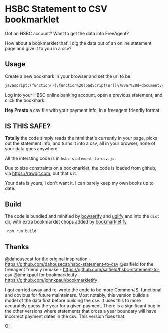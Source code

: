 # HSBC Statement to CSV bookmarklet

Got an HSBC account? Want to get the data into FreeAgent?

How about a bookmarklet that'll dig the data out of an online statement page and give it to you in a csv?

## Usage

Create a new bookmark in your browser and set the url to be:

```html
javascript:(function(){;function%20loadScript(url)%7Bvar%20d=document;var%20s=d.createElement(%22script%22);s.onload=function()%7Brequire(%22hsbc-statement-to-csv%22)()%7D;d.body.appendChild(s).src=url%7DloadScript(%22https://rawgit.com/olizilla/hsbc-statement-to-csv/master/dist/hsbc-statement-to-csv.min.js%22);})()
```

Log into your HBSC online banking account, open a previous statement, and click the bookmark.

**Hey Presto** a csv file with your payment info, in a freeagent friendly format.

## IS THIS SAFE?

**Totally** the code simply reads the html that's currently in your page, picks out the statement info,
and turns it into a csv, all in your browser, none of your data goes anywhere.

All the intersting code is in `hsbc-statement-to-csv.js`.

Due to size constraints on a bookmarklet, the code is loaded from github, via https://rawgit.com, but that's it.

Your data is yours, I don't want it. I can barely keep my own books up to date.

## Build

The code is bundled and minified by [bowserify](http://browserify.org/) and [uglify](https://github.com/mishoo/UglifyJS) and into the `dist` dir, with extra bookmarklet chops
added by [bookmarkletify](https://github.com/johnkpaul/bookmarkletify)

```sh
 npm run build
```

## Thanks

@dahousecat for the original inspiration - https://github.com/dahousecat/hsbc-statement-to-csv
@salfield for the freeagent friendly remake - https://github.com/salfield/hsbc-statement-to-csv
@johnkpaul for bookmarkletify - https://github.com/johnkpaul/bookmarkletify

I got carried away and re-wrote the code to be more CommonJS, functional and obvious for future maintainers.
Most notably, this version builds a model of the data first before building the csv. It uses this to more accurately
guess the year for a given payment. There is a significant bug in the other versions where statements that cross a year
boundary will have incorrect payment dates in the csv. This version fixes that.

O!
